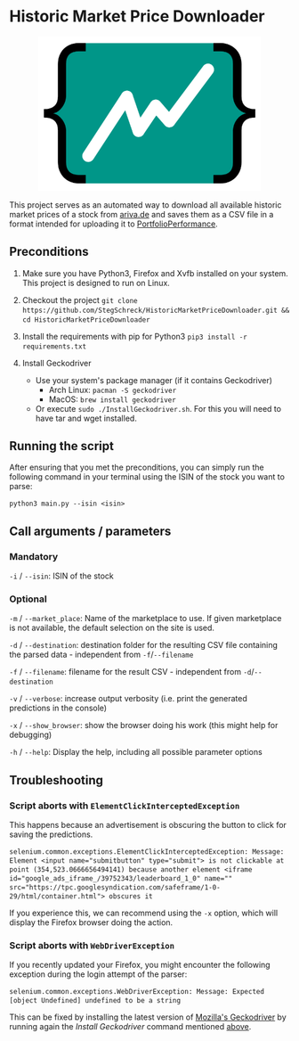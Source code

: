 # Historic Market Price Downloader

<p align="center">
  <img src="https://raw.githubusercontent.com/StegSchreck/HistoricMarketPriceDownloader/master/HistoricMarketPriceDownloader_green.png" width="400px">
</p>

This project serves as an automated way to download all available historic market prices of a stock from [ariva.de](https://www.ariva.de/) and saves them as a CSV file in a format intended for uploading it to [PortfolioPerformance](https://www.portfolio-performance.info/en/).


## Preconditions
1. Make sure you have Python3, Firefox and Xvfb installed on your system. This project is designed to run on Linux.
1. Checkout the project
    `git clone https://github.com/StegSchreck/HistoricMarketPriceDownloader.git && cd HistoricMarketPriceDownloader`
1. Install the requirements with pip for Python3
    `pip3 install -r requirements.txt`
1. Install Geckodriver

      * Use your system's package manager (if it contains Geckodriver)
        * Arch Linux: `pacman -S geckodriver`
        * MacOS: `brew install geckodriver`
      * Or execute `sudo ./InstallGeckodriver.sh`.
        For this you will need to have tar and wget installed.


## Running the script
After ensuring that you met the preconditions, you can simply run the following command in your terminal using the ISIN of the stock you want to parse:
```
python3 main.py --isin <isin>
```


## Call arguments / parameters
### Mandatory
`-i` / `--isin`: ISIN of the stock

### Optional
`-m` / `--market_place`: Name of the marketplace to use. If given marketplace is not available, the default selection on the site is used.

`-d` / `--destination`: destination folder for the resulting CSV file containing the parsed data - independent from `-f`/`--filename`

`-f` / `--filename`: filename for the result CSV - independent from `-d`/`--destination`

`-v` / `--verbose`: increase output verbosity (i.e. print the generated predictions in the console)

`-x` / `--show_browser`: show the browser doing his work (this might help for debugging)

`-h` / `--help`: Display the help, including all possible parameter options


## Troubleshooting
### Script aborts with `ElementClickInterceptedException`
This happens because an advertisement is obscuring the button to click for saving the predictions.
```
selenium.common.exceptions.ElementClickInterceptedException: Message: Element <input name="submitbutton" type="submit"> is not clickable at point (354,523.0666656494141) because another element <iframe id="google_ads_iframe_/39752343/leaderboard_1_0" name="" src="https://tpc.googlesyndication.com/safeframe/1-0-29/html/container.html"> obscures it
```
If you experience this, we can recommend using the `-x` option, which will display the Firefox browser doing the action.

### Script aborts with `WebDriverException`
If you recently updated your Firefox, you might encounter the following exception during the login attempt of the parser:
```
selenium.common.exceptions.WebDriverException: Message: Expected [object Undefined] undefined to be a string
```

This can be fixed by installing the latest version of [Mozilla's Geckodriver](https://github.com/mozilla/geckodriver)
by running again the _Install Geckodriver_ command mentioned [above](#preconditions).

